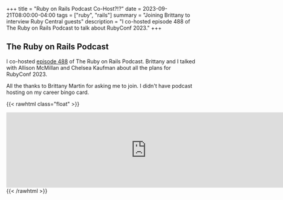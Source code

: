 +++
title = "Ruby on Rails Podcast Co-Host?!?"
date = 2023-09-21T08:00:00-04:00
tags = ["ruby", "rails"]
summary = "Joining Brittany to interview Ruby Central guests"
description = "I co-hosted episode 488 of The Ruby on Rails Podcast to talk about RubyConf 2023."
+++

## The Ruby on Rails Podcast

I co-hosted [episode 488](https://www.therubyonrailspodcast.com/488) of The Ruby on Rails Podcast. Brittany and I talked with Allison McMillan and Chelsea Kaufman about all the plans for RubyConf 2023.

All the thanks to Brittany Martin for asking me to join. I didn't have podcast hosting on my career bingo card.

{{< rawhtml class="float" >}}
<iframe src="https://player.fireside.fm/v2/3OC19MC9+EypbCECp?theme=dark" width="740" height="200" frameborder="0" scrolling="no"></iframe>
{{< /rawhtml >}}

